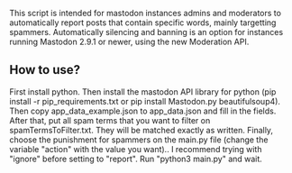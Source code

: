 This script is intended for mastodon instances admins and moderators to automatically report posts that contain specific words, mainly targetting spammers. 
Automatically silencing and banning is an option for instances running Mastodon 2.9.1 or newer, using the new Moderation API.


How to use?
---------------------

First install python.
Then install the mastodon API library for python (pip install -r pip_requirements.txt or pip install Mastodon.py beautifulsoup4).
Then copy app_data_example.json to app_data.json and fill in the fields.
After that, put all spam terms that you want to filter on spamTermsToFilter.txt. 
They will be matched exactly as written.
Finally, choose the punishment for spammers on the main.py file (change the variable "action" with the value you want).. 
I recommend trying with "ignore" before setting to "report". 
Run "python3 main.py" and wait.
